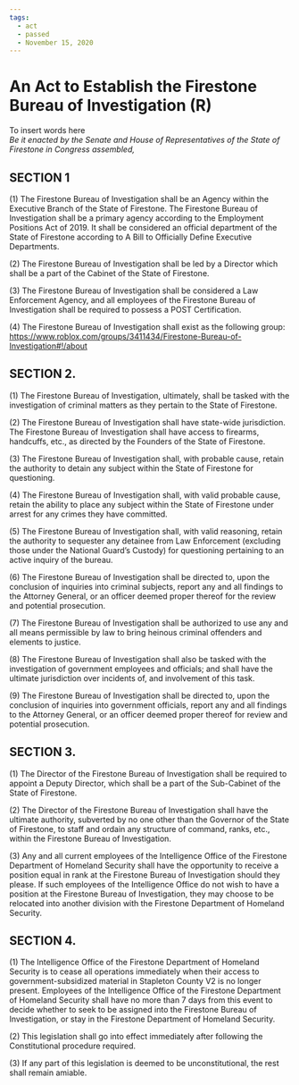 ```yaml
---
tags:
  - act
  - passed
  - November 15, 2020
---
```


# An Act to Establish the Firestone Bureau of Investigation (R)

To insert words here <br/>
_Be it enacted by the Senate and House of Representatives of the State of Firestone in Congress assembled,_

## SECTION 1

(1) The Firestone Bureau of Investigation shall be an Agency within the Executive Branch of the State of Firestone. The Firestone Bureau of Investigation shall be a primary agency according to the Employment Positions Act of 2019. It shall be considered an official department of the State of Firestone according to A Bill to Officially Define Executive Departments.

(2) The Firestone Bureau of Investigation shall be led by a Director which shall be a part of the Cabinet of the State of Firestone.

(3) The Firestone Bureau of Investigation shall be considered a Law Enforcement Agency, and all employees of the Firestone Bureau of Investigation shall be required to possess a POST Certification.

(4) The Firestone Bureau of Investigation shall exist as the following group: https://www.roblox.com/groups/3411434/Firestone-Bureau-of-Investigation#!/about

## SECTION 2.

(1) The Firestone Bureau of Investigation, ultimately, shall be tasked with the investigation of criminal matters as they pertain to the State of Firestone.

(2) The Firestone Bureau of Investigation shall have state-wide jurisdiction. The Firestone Bureau of Investigation shall have access to firearms, handcuffs, etc., as
directed by the Founders of the State of Firestone.

(3) The Firestone Bureau of Investigation shall, with probable cause, retain the authority to detain any subject within the State of Firestone for questioning.

(4) The Firestone Bureau of Investigation shall, with valid probable cause, retain the ability to place any subject within the State of Firestone under arrest for any crimes they have committed.

(5) The Firestone Bureau of Investigation shall, with valid reasoning, retain the authority to sequester any detainee from Law Enforcement (excluding those under the National Guard’s Custody) for questioning pertaining to an active inquiry of the bureau.

(6) The Firestone Bureau of Investigation shall be directed to, upon the conclusion of inquiries into criminal subjects, report any and all findings to the Attorney General, or an officer deemed proper thereof for the review and potential prosecution.

(7) The Firestone Bureau of Investigation shall be authorized to use any and all means permissible by law to bring heinous criminal offenders and elements to justice.

(8) The Firestone Bureau of Investigation shall also be tasked with the investigation of government employees and officials; and shall have the ultimate jurisdiction over incidents of, and involvement of this task.

(9) The Firestone Bureau of Investigation shall be directed to, upon the conclusion of inquiries into government officials, report any and all findings to the Attorney General, or an officer deemed proper thereof for review and potential prosecution.

## SECTION 3.

(1) The Director of the Firestone Bureau of Investigation shall be required to appoint a Deputy Director, which shall be a part of the Sub-Cabinet of the State of Firestone.

(2) The Director of the Firestone Bureau of Investigation shall have the ultimate authority, subverted by no one other than the Governor of the State of Firestone, to staff and ordain any structure of command, ranks, etc., within the Firestone Bureau of Investigation.

(3) Any and all current employees of the Intelligence Office of the Firestone Department of Homeland Security shall have the opportunity to receive a position equal in rank at the Firestone Bureau of Investigation should they please. If such employees of the Intelligence Office do not wish to have a position at the Firestone Bureau of Investigation, they may choose to be relocated into another division with the Firestone Department of Homeland Security.

## SECTION 4.

(1) The Intelligence Office of the Firestone Department of Homeland Security is to cease all operations immediately when their access to government-subsidized material in Stapleton County V2 is no longer present. Employees of the Intelligence Office of the Firestone Department of Homeland Security shall have no more than 7 days from this event to decide whether to seek to be assigned into the Firestone Bureau of Investigation, or stay in the Firestone Department of Homeland Security.

(2) This legislation shall go into effect immediately after following the Constitutional procedure required.

(3) If any part of this legislation is deemed to be unconstitutional, the rest shall remain amiable.
